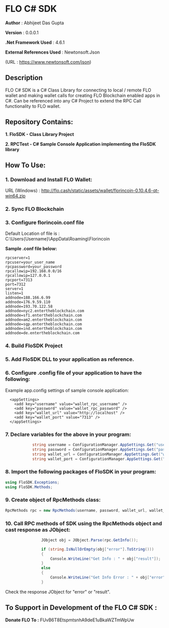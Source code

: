 # FLO C# SDK
**Author** : Abhijeet Das Gupta

**Version** : 0.0.0.1

**.Net Framework Used** : 4.6.1

**External References Used** : Newtonsoft.Json

(URL : https://www.newtonsoft.com/json)


## Description

FLO C# SDK is a C# Class Library for connecting to local / remote FLO wallet and making wallet calls for creating FLO Blockchain enabled apps in C#.
Can be referenced into any C# Project to extend the RPC Call functionality to FLO wallet.


## Repository Contains:

**1. FloSDK - Class Library Project**

**2. RPCTest - C# Sample Console Application implementing the FloSDK library**


## How To Use:

### 1. Download and Install FLO Wallet: 
URL (Windows) : http://flo.cash/static/assets/wallet/florincoin-0.10.4.6-qt-win64.zip

### 2. Sync FLO Blockchain

### 3. Configure florincoin.conf file

Default Location of file is : C:\Users\{Username}\AppData\Roaming\Florincoin

**Sample .conf file below:**

```
rpcserver=1
rpcuser=your_user_name
rpcpassword=your_password
rpcallowip=192.168.0.0/16
rpcallowip=127.0.0.1
rpcport=7313
port=7312
server=1
listen=1
addnode=188.166.6.99
addnode=176.9.59.110
addnode=193.70.122.58
addnode=nyc2.entertheblockchain.com
addnode=sf1.entertheblockchain.com
addnode=am2.entertheblockchain.com
addnode=sgp.entertheblockchain.com
addnode=ind.entertheblockchain.com
addnode=de.entertheblockchain.com
```

### 4. Build FloSDK Project

### 5. Add FloSDK DLL to your application as reference.

### 6. Configure .config file of your application to have the following:

Example app.config settings of sample console application:
```
  <appSettings>
    <add key="username" value="wallet_rpc_username" />
    <add key="password" value="wallet_rpc_password" />
    <add key="wallet_url" value="http://localhost" />
    <add key="wallet_port" value="7313" />
  </appSettings>
```

### 7. Declare variables for the above in your program:

```C#
            string username = ConfigurationManager.AppSettings.Get("username");
            string password = ConfigurationManager.AppSettings.Get("password");
            string wallet_url = ConfigurationManager.AppSettings.Get("wallet_url");
            string wallet_port = ConfigurationManager.AppSettings.Get("wallet_port");
```
         
### 8. Import the following packages of FloSDK in your program:

```C#
using FloSDK.Exceptions;
using FloSDK.Methods;
```

### 9. Create object of RpcMethods class:

```C#
RpcMethods rpc = new RpcMethods(username, password, wallet_url, wallet_port);
```

### 10. Call RPC methods of SDK using the RpcMethods object and cast response as JObject:

```C#
                JObject obj = JObject.Parse(rpc.GetInfo());

                if (string.IsNullOrEmpty(obj["error"].ToString()))
                {
                    Console.WriteLine("Get Info : " + obj["result"]);
                }
                else
                {
                    Console.WriteLine("Get Info Error : " + obj["error"]);
                }
```
Check the response JObject for "error" or "result".



## To Support in Development of the FLO C# SDK :

**Donate FLO To :** FUvB6T8EtspmtsnhA9deE1uBkaWZTmWpUw


